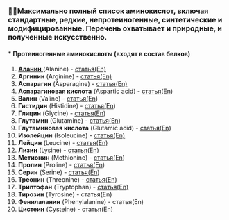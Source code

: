### 🧚‍♂️Максимально полный список аминокислот, включая стандартные, редкие, непротеиногенные, синтетические и модифицированные. Перечень охватывает и природные, и полученные искусственно.

#### * Протеиногенные аминокислоты (входят в состав белков)

1. [**Аланин** ](Аланин.md)(Alanine)  - [статья(En)](https://storm.genie.stanford.edu/article/alanine-1146711)
2. **Аргинин** (Arginine)  - [статья(En)](https://storm.genie.stanford.edu/article/arginine-1146749)
3. **Аспарагин** (Asparagine)  - [статья(En)](https://storm.genie.stanford.edu/article/asparagine-1146852)
4. **Аспарагиновая кислота** (Aspartic acid)  - [статья(En](https://storm.genie.stanford.edu/article/aspartic-acid-1147096))
5. **Валин** (Valine)  - [статья(En](https://storm.genie.stanford.edu/article/valine-1147161))
6. **Гистидин** (Histidine)  - [статья(En](https://storm.genie.stanford.edu/article/histidine-1147214))
7. **Глицин** (Glycine)  - [статья(En](https://storm.genie.stanford.edu/article/glycine-1147231))
8. **Глутамин** (Glutamine)  - [статья(En](https://storm.genie.stanford.edu/article/glutamine-1149680))
9. **Глутаминовая кислота** (Glutamic acid)  - [статья(En)](https://storm.genie.stanford.edu/article/glutamic-acid-1149685)
10. **Изолейцин** (Isoleucine)  - [статья(En)](https://storm.genie.stanford.edu/article/isoleucine-1150289)
11. **Лейцин** (Leucine)  - [статья(En)](https://storm.genie.stanford.edu/article/leucine-1150295)
12. **Лизин** (Lysine)  - [статья(En](https://storm.genie.stanford.edu/article/lysine-1150414))
13. **Метионин** (Methionine)  - [статья(En](https://storm.genie.stanford.edu/article/methionine-1150727))
14. **Пролин** (Proline)  - [статья(En](https://storm.genie.stanford.edu/article/proline-1150733))
15. **Серин** (Serine)  - [статья(En](https://storm.genie.stanford.edu/article/serine-1153083))
16. **Треонин** (Threonine)  - [статья(En](https://storm.genie.stanford.edu/article/threonine-1153090))
17. **Триптофан** (Tryptophan)  - [статья(En)](https://storm.genie.stanford.edu/article/tryptophan-1153095)
18. **Тирозин** (Tyrosine) - статья(En)
19. **Фенилаланин** (Phenylalanine) - статья(En)
20. **Цистеин** (Cysteine) - статья(En)
